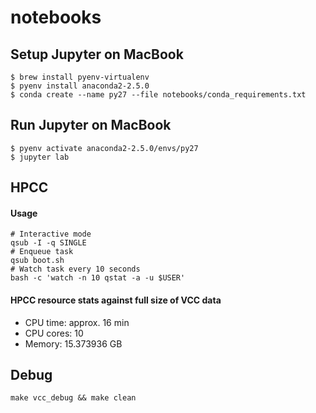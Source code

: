 # notebooks

## Setup Jupyter on MacBook

```
$ brew install pyenv-virtualenv
$ pyenv install anaconda2-2.5.0
$ conda create --name py27 --file notebooks/conda_requirements.txt
```


## Run Jupyter on MacBook

```
$ pyenv activate anaconda2-2.5.0/envs/py27
$ jupyter lab
```

## HPCC
#### Usage
```
# Interactive mode
qsub -I -q SINGLE
# Enqueue task
qsub boot.sh
# Watch task every 10 seconds
bash -c 'watch -n 10 qstat -a -u $USER'
```

#### HPCC resource stats against full size of VCC data
* CPU time: approx. 16 min
* CPU cores: 10
* Memory: 15.373936 GB


## Debug

```
make vcc_debug && make clean
```

